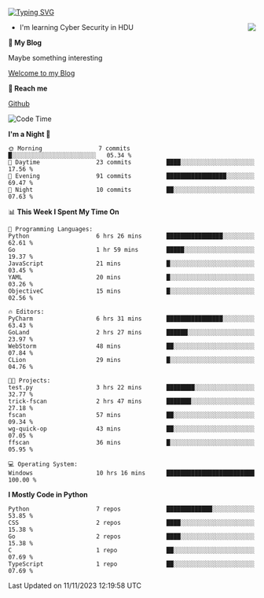 [![Typing SVG](https://readme-typing-svg.herokuapp.com?font=Fira+Code&pause=1000&random=false&width=450&height=60&lines=Hello+%F0%9F%91%8B%F0%9F%8F%BB;I'm+JBNRZ)](https://git.io/typing-svg)

<a href="#">
  <img align="right" src="https://github-readme-stats.vercel.app/api?username=JBNRZ&show_icons=true&bg_color=15,f2f7fd,E0EAFC" />
</a>

- I'm learning Cyber Security in HDU

 **🌱 My Blog**

Maybe something interesting

[Welcome to my Blog](https://jbnrz.com.cn/)

 **💬 Reach me** 

[Github](https://github.com/JBNRZ)


<!--START_SECTION:waka-->
![Code Time](http://img.shields.io/badge/Code%20Time-83%20hrs%2020%20mins-blue)

**I'm a Night 🦉** 

```text
🌞 Morning                7 commits           █░░░░░░░░░░░░░░░░░░░░░░░░   05.34 % 
🌆 Daytime                23 commits          ████░░░░░░░░░░░░░░░░░░░░░   17.56 % 
🌃 Evening                91 commits          █████████████████░░░░░░░░   69.47 % 
🌙 Night                  10 commits          ██░░░░░░░░░░░░░░░░░░░░░░░   07.63 % 
```


📊 **This Week I Spent My Time On** 

```text
💬 Programming Languages: 
Python                   6 hrs 26 mins       ████████████████░░░░░░░░░   62.61 % 
Go                       1 hr 59 mins        █████░░░░░░░░░░░░░░░░░░░░   19.37 % 
JavaScript               21 mins             █░░░░░░░░░░░░░░░░░░░░░░░░   03.45 % 
YAML                     20 mins             █░░░░░░░░░░░░░░░░░░░░░░░░   03.26 % 
ObjectiveC               15 mins             █░░░░░░░░░░░░░░░░░░░░░░░░   02.56 % 

🔥 Editors: 
PyCharm                  6 hrs 31 mins       ████████████████░░░░░░░░░   63.43 % 
GoLand                   2 hrs 27 mins       ██████░░░░░░░░░░░░░░░░░░░   23.97 % 
WebStorm                 48 mins             ██░░░░░░░░░░░░░░░░░░░░░░░   07.84 % 
CLion                    29 mins             █░░░░░░░░░░░░░░░░░░░░░░░░   04.76 % 

🐱‍💻 Projects: 
test.py                  3 hrs 22 mins       ████████░░░░░░░░░░░░░░░░░   32.77 % 
trick-fscan              2 hrs 47 mins       ███████░░░░░░░░░░░░░░░░░░   27.18 % 
fscan                    57 mins             ██░░░░░░░░░░░░░░░░░░░░░░░   09.34 % 
wg-quick-op              43 mins             ██░░░░░░░░░░░░░░░░░░░░░░░   07.05 % 
ffscan                   36 mins             █░░░░░░░░░░░░░░░░░░░░░░░░   05.95 % 

💻 Operating System: 
Windows                  10 hrs 16 mins      █████████████████████████   100.00 % 
```

**I Mostly Code in Python** 

```text
Python                   7 repos             █████████████░░░░░░░░░░░░   53.85 % 
CSS                      2 repos             ████░░░░░░░░░░░░░░░░░░░░░   15.38 % 
Go                       2 repos             ████░░░░░░░░░░░░░░░░░░░░░   15.38 % 
C                        1 repo              ██░░░░░░░░░░░░░░░░░░░░░░░   07.69 % 
TypeScript               1 repo              ██░░░░░░░░░░░░░░░░░░░░░░░   07.69 % 
```




 Last Updated on 11/11/2023 12:19:58 UTC
<!--END_SECTION:waka-->
